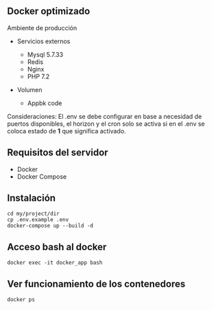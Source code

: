 ## Docker optimizado

Ambiente de producción

* Servicios externos
  * Mysql 5.7.33
  * Redis
  * Nginx
  * PHP 7.2

* Volumen
  * Appbk code

Consideraciones: El .env se debe configurar en base a necesidad de puertos disponibles, 
el horizon y el cron solo se activa si en el .env se coloca estado de **1** que significa activado. 

## Requisitos del servidor

 - Docker
 - Docker Compose
 
## Instalación

    cd my/project/dir
    cp .env.example .env
    docker-compose up --build -d
    
## Acceso bash al docker

    docker exec -it docker_app bash 

## Ver funcionamiento de los contenedores

    docker ps  
